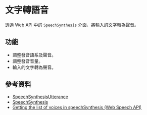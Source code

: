 # 文字轉語音
透過 Web API 中的 `SpeechSynthesis` 介面，將輸入的文字轉為聲音。

## 功能
* 調整發音語系及聲音。
* 調整發音音量。
* 輸入的文字轉為聲音。

## 參考資料
* [SpeechSynthesisUtterance](https://developer.mozilla.org/en-US/docs/Web/API/SpeechSynthesisUtterance)
* [SpeechSynthesis](https://developer.mozilla.org/en-US/docs/Web/API/SpeechSynthesis)
* [Getting the list of voices in speechSynthesis (Web Speech API)](https://stackoverflow.com/questions/21513706/getting-the-list-of-voices-in-speechsynthesis-web-speech-api)